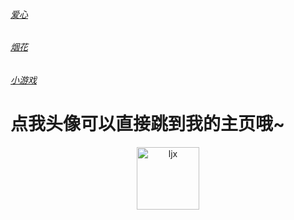 ###### [爱心](https://Ljxnbnb.github.io/Ljx/love.html)

###### [烟花](https://Ljxnbnb.github.io/Ljx/yh.html)

###### [小游戏](https://Ljxnbnb.github.io/Ljx/xyx.html)

# 点我头像可以直接跳到我的主页哦~

<p align="center">
  <a href="https://github.com/Ljxnbnb/Ljx"><img src="https://Ljxnbnb.github.io/Ljx/ljxnb/ljxnbnb.png?raw=true" width="100" height="100" alt="ljx"></a>
</p>
<div align="center">

